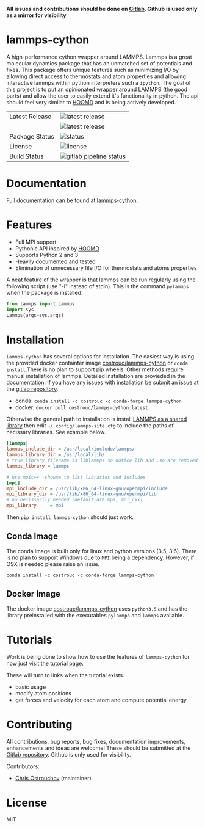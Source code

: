 **All issues and contributions should be done on
[Gitlab](https://gitlab.com/costrouc/lammps-cython). Github is used only as a
mirror for visibility**

# lammps-cython

A high-performance cython wrapper around LAMMPS. Lammps is a great
molecular dynamics package that has an unmatched set of potentials and
fixes. This package offers unique features such as minimizing I/O by
allowing direct access to thermostats and atom properties and allowing
interactive lammps within python interpreters such a `ipython`.  The
goal of this project is to put an opinionated wrapper around LAMMPS
(the good parts) and allow the user to easily extend it's
functionality in python. The api should feel very similar to
[HOOMD](https://codeblue.umich.edu/hoomd-blue/) and is being actively
developed.

<table>
<tr>
  <td>Latest Release</td>
  <td><img src="https://img.shields.io/pypi/v/lammps-cython.svg" alt="latest release"/></td>
</tr>
<tr>
  <td></td>
  <td><img src="https://anaconda.org/costrouc/lammps-cython/badges/version.svg" alt="latest release" /></td>
</tr>
<tr>
  <td>Package Status</td>
  <td><img src="https://img.shields.io/pypi/status/lammps-cython.svg" alt="status" /></td>
</tr>
<tr>
  <td>License</td>
  <td><img src="https://img.shields.io/pypi/l/lammps-cython.svg" alt="license" /></td>
</tr>
<tr>
  <td>Build Status</td>
  <td> <a href="https://gitlab.com/costrouc/lammps-cython/pipelines"> <img
src="https://gitlab.com/costrouc/lammps-cython/badges/master/pipeline.svg"
alt="gitlab pipeline status" /> </a> </td>
</tr>
</table>


# Documentation

Full documentation can be found at
[lammps-cython](https://costrouc.gitlab.io/lammps-cython/).

# Features

 - Full MPI support
 - Pythonic API inspired by
 [HOOMD](https://codeblue.umich.edu/hoomd-blue/)
 - Supports Python 2 and 3
 - Heavily documented and tested
 - Elimination of unnecessary file I/O for thermostats and atoms properties

A neat feature of the wrapper is that lammps can be run regularly
using the following script (use "-i" instead of stdin). This is the
command `pylammps` when the package is installed.

```python
from lammps import Lammps
import sys
Lammps(args=sys.args)
```

# Installation

`lammps-cython` has several options for installation. The easiest way
is using the provided docker containter image
[costrouc/lammps-cython](https://hub.docker.com/r/costrouc/lammps-cython/)
or `conda install`.There is no plan to support pip wheels. Other
methods require manual installation of lammps. Detailed installation
are provieded in the
[documentation](https://costrouc.gitlab.io/lammps-cython/installation.html). If
you have any issues with installation be submit an issue at the
[gitlab repository](https://gitlab.com/costrouc/lammps-cython/).

 - conda: `conda install -c costrouc -c conda-forge lammps-cython`
 - docker: `docker pull costrouc/lammps-cython:latest`

Otherwise the general path to installation is install [LAMMPS as a
shared
library](http://lammps.sandia.gov/doc/Section_start.html#start-4) then
edit `~/.config/lammps-site.cfg` to include the paths of necissary
libraries. See example below.

``` ini
[lammps]
lammps_include_dir = /usr/local/include/lammps/
lammps_library_dir = /usr/local/lib/
# true library filename is liblammps.so notice lib and .so are removed
lammps_library = lammps

# use mpic++ -showme to list libraries and includes
[mpi]
mpi_include_dir = /usr/lib/x86_64-linux-gnu/openmpi/include
mpi_library_dir = /usr/lib/x86_64-linux-gnu/openmpi/lib
# no necissarily needed (default are mpi, mpi_cxx)
mpi_library     = mpi
```

Then `pip install lammps-cython` should just work.

## Conda Image

The conda image is built only for linux and python versions (3.5,
3.6). There is no plan to support Windows due to `MPI` being a
dependency. However, if OSX is needed please raise an issue. 

`conda install -c costrouc -c conda-forge lammps-cython`

## Docker Image

The docker image
[costrouc/lammps-cython](https://hub.docker.com/r/costrouc/lammps-cython/)
uses `python3.5` and has the library preinstalled with the executables
`pylammps` and `lammps` available.


# Tutorials

Work is being done to show how to use the features of `lammps-cython`
for now just visit the [tutorial page](https://costrouc.gitlab.io/lammps-cython/tutorial.html).

These will turn to links when the tutorial exists.

  - basic usage
  - modify atom positions
  - get forces and velocity for each atom and compute potential energy

# Contributing

All contributions, bug reports, bug fixes, documentation improvements,
enhancements and ideas are welcome! These should be submitted at the
[Gitlab repository](https://gitlab.com/costrouc/lammps-cython). Github is
only used for visibility.

Contributors:

  - [Chris Ostrouchov](https://gitlab.com/costrouc) (maintainer)

# License

MIT
